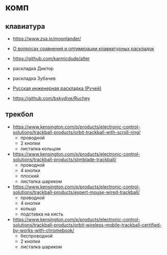 # комп

## клавиатура

 * https://www.zsa.io/moonlander/
 * [О вопросах сравнения и оптимизации клавиатурных раскладок](https://habr.com/ru/post/210826/)
 * https://github.com/karmicdude/alter
 * раскладка Диктор
 * раскладка Зубачев

 * [Русская инженерная раскладка (Ручей)](https://habr.com/ru/post/647639/#habracut)
 * https://github.com/bskydive/Ruchey

## трекбол

 * https://www.kensington.com/p/products/electronic-control-solutions/trackball-products/orbit-trackball-with-scroll-ring/
	* проводной
	* 2 кнопки
	* листалка кольцом
 * https://www.kensington.com/p/products/electronic-control-solutions/trackball-products/slimblade-trackball/
	* проводной
	* 4 кнопки
	* плоский
	* листалка шариком
 * https://www.kensington.com/p/products/electronic-control-solutions/trackball-products/expert-mouse-wired-trackball/
	* проводной
	* 4 кнопки
	* кольцо
	* подставка на кисть
 * https://www.kensington.com/p/products/electronic-control-solutions/trackball-products/orbit-wireless-mobile-trackball-certified-by-works-with-chromebook/
	* беспроводной
	* 2 кнопки
	* листалка шариком
